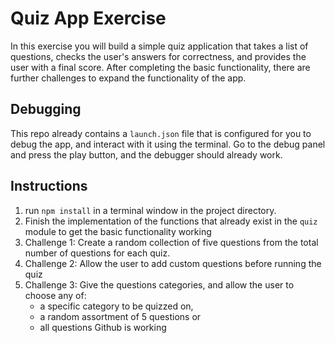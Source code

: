 # Quiz App Exercise

In this exercise you will build a simple quiz application that takes a list of questions, checks the user's answers for correctness, and provides the user with a final score. After completing the basic functionality, there are further challenges to expand the functionality of the app.

## Debugging

This repo already contains a `launch.json` file that is configured for you to debug the app, and interact with it using the terminal. Go to the debug panel and press the play button, and the debugger should already work.

## Instructions
1. run `npm install` in a terminal window in the project directory.
1. Finish the implementation of the functions that already exist in the `quiz` module to get the basic functionality working
1. Challenge 1: Create a random collection of five questions from the total number of questions for each quiz.
1. Challenge 2: Allow the user to add custom questions before running the quiz
1. Challenge 3: Give the questions categories, and allow the user to choose any of:
   - a specific category to be quizzed on,
   - a random assortment of 5 questions or
   - all questions
Github is working
